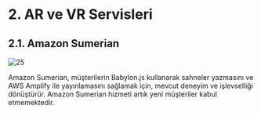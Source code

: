 # 2. AR ve VR Servisleri
## 2.1. Amazon Sumerian
![25](https://github.com/fatihes1/AWS-ile-Bulut-Bilisimin-Temelleri/assets/54971670/91b81290-c58a-4650-a773-300b18b1c601)

Amazon Sumerian, müşterilerin Babylon.js kullanarak sahneler yazmasını ve AWS Amplify ile yayınlamasını sağlamak için, mevcut deneyim ve işlevselliği dönüştürür. Amazon Sumerian hizmeti artık yeni müşteriler kabul
etmemektedir.

